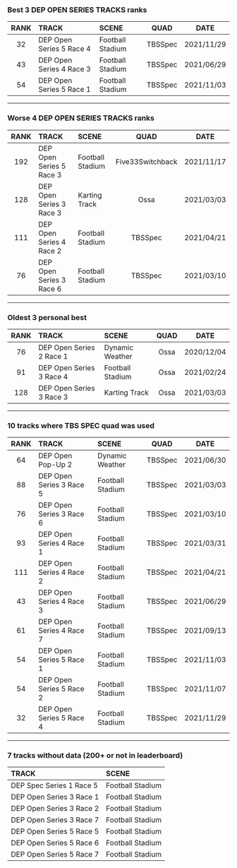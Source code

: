 ### Best 3 DEP OPEN SERIES TRACKS ranks
|RANK|TRACK|SCENE|QUAD|DATE|
|:---:|:---|:---|:---:|:---:|
|32|DEP Open Series 5 Race 4|Football Stadium|TBSSpec|2021/11/29|
|43|DEP Open Series 4 Race 3|Football Stadium|TBSSpec|2021/06/29|
|54|DEP Open Series 5 Race 1|Football Stadium|TBSSpec|2021/11/03|
---
### Worse 4 DEP OPEN SERIES TRACKS ranks
|RANK|TRACK|SCENE|QUAD|DATE|
|:---:|:---|:---|:---:|:---:|
|192|DEP Open Series 5 Race 3|Football Stadium|Five33Switchback|2021/11/17|
|128|DEP Open Series 3 Race 3|Karting Track|Ossa|2021/03/03|
|111|DEP Open Series 4 Race 2|Football Stadium|TBSSpec|2021/04/21|
|76|DEP Open Series 3 Race 6|Football Stadium|TBSSpec|2021/03/10|
---
### Oldest 3 personal best
|RANK|TRACK|SCENE|QUAD|DATE|
|:---:|:---|:---|:---:|:---:|
|76|DEP Open Series 2 Race 1|Dynamic Weather|Ossa|2020/12/04|
|91|DEP Open Series 3 Race 4|Football Stadium|Ossa|2021/02/24|
|128|DEP Open Series 3 Race 3|Karting Track|Ossa|2021/03/03|
---
### 10 tracks where TBS SPEC quad was used
|RANK|TRACK|SCENE|QUAD|DATE|
|:---:|:---|:---|:---:|:---:|
|64|DEP Open Pop-Up 2|Dynamic Weather|TBSSpec|2021/06/30|
|88|DEP Open Series 3 Race 5|Football Stadium|TBSSpec|2021/03/03|
|76|DEP Open Series 3 Race 6|Football Stadium|TBSSpec|2021/03/10|
|93|DEP Open Series 4 Race 1|Football Stadium|TBSSpec|2021/03/31|
|111|DEP Open Series 4 Race 2|Football Stadium|TBSSpec|2021/04/21|
|43|DEP Open Series 4 Race 3|Football Stadium|TBSSpec|2021/06/29|
|61|DEP Open Series 4 Race 7|Football Stadium|TBSSpec|2021/09/13|
|54|DEP Open Series 5 Race 1|Football Stadium|TBSSpec|2021/11/03|
|54|DEP Open Series 5 Race 2|Football Stadium|TBSSpec|2021/11/07|
|32|DEP Open Series 5 Race 4|Football Stadium|TBSSpec|2021/11/29|
---
### 7 tracks without data (200+ or not in leaderboard)
|TRACK|SCENE|
|:---|:---|
|DEP Spec Series 1 Race 5|Football Stadium|
|DEP Open Series 3 Race 1|Football Stadium|
|DEP Open Series 3 Race 2|Football Stadium|
|DEP Open Series 3 Race 7|Football Stadium|
|DEP Open Series 5 Race 5|Football Stadium|
|DEP Open Series 5 Race 6|Football Stadium|
|DEP Open Series 5 Race 7|Football Stadium|
